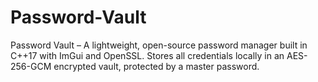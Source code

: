 # Password-Vault
Password Vault – A lightweight, open-source password manager built in C++17 with ImGui and OpenSSL. Stores all credentials locally in an AES-256-GCM encrypted vault, protected by a master password.
